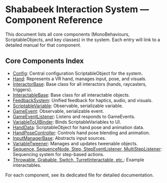 # Shababeek Interaction System — Component Reference

This document lists all core components (MonoBehaviours, ScriptableObjects, and key classes) in the system. Each entry will link to a detailed manual for that component.

## Core Components Index

- [Config](Config.md): Central configuration ScriptableObject for the system.
- [Hand](Hand.md): Represents a VR hand, manages input, pose, and visuals.
- [InteractorBase](InteractorBase.md): Base class for all interactors (hands, raycasters, triggers).
- [InteractableBase](InteractableBase.md): Base class for all interactable objects.
- [FeedbackSystem](FeedbackSystem.md): Unified feedback for haptics, audio, and visuals.
- [ScriptableVariable<T>](ScriptableVariable.md): Observable, serializable variable.
- [GameEvent<T>](GameEvent.md): Observable, serializable event.
- [GameEventListener](GameEventListener.md): Listens and responds to GameEvents.
- [VariableToUIBinder](VariableToUIBinder.md): Binds ScriptableVariables to UI.
- [HandData](HandData.md): ScriptableObject for hand pose and animation data.
- [HandPoseController](HandPoseController.md): Controls hand pose blending and animation.
- [InputManagerBase](InputManagerBase.md): Abstracts input sources.
- [VariableTweener](VariableTweener.md): Manages and updates tweenable objects.
- [Sequence, SequenceNode, Step, StepEventListener, MultiStepListener](Sequencing.md): Sequencing system for step-based actions.
- [Throwable, Grabable, Switch, TurretInteractable, etc.](Interactables.md): Example interactables.

For each component, see its dedicated file for detailed documentation. 